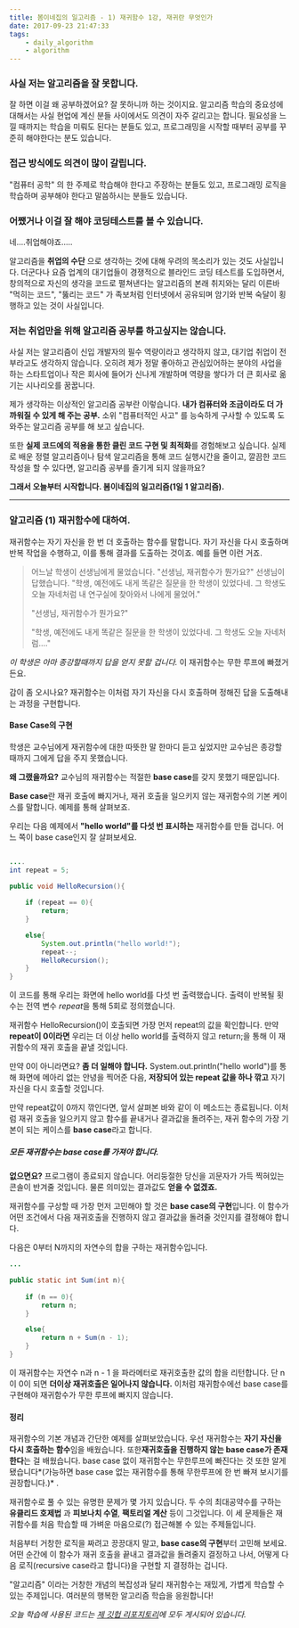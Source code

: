 ```yaml
---
title: 봄이네집의 일고리즘 - 1) 재귀함수 1강, 재귀란 무엇인가
date: 2017-09-23 21:47:33
tags:
	- daily_algorithm
	- algorithm
---
```


### 사실 저는 알고리즘을 잘 못합니다. 

잘 하면 이걸 왜 공부하겠어요? 잘 못하니까 하는 것이지요.
알고리즘 학습의 중요성에 대해서는 사실 현업에 계신 분들 사이에서도 의견이 자주 갈리고는 합니다. 필요성을 느낄 때까지는 학습을 미뤄도 된다는 분들도 있고, 프로그래밍을 시작할 때부터 공부를 꾸준히 해야한다는 분도 있습니다. 

### 접근 방식에도 의견이 많이 갈립니다. 

"컴퓨터 공학" 의 한 주제로 학습해야 한다고 주장하는 분들도 있고, 프로그래밍 로직을 학습하며 공부해야 한다고 말씀하시는 분들도 있습니다. 

### 어쨌거나 이걸 잘 해야 코딩테스트를 볼 수 있습니다. 

네....취업해야죠..... 

알고리즘을 **취업의 수단** 으로 생각하는 것에 대해 우려의 목소리가 있는 것도 사실입니다. 더군다나 요즘 업계의 대기업들이 경쟁적으로 블라인드 코딩 테스트를 도입하면서, 창의적으로 자신의 생각을 코드로 펼쳐낸다는 알고리즘의 본래 취지와는 달리 이른바 "먹히는 코드", "뚫리는 코드" 가 족보처럼 인터넷에서 공유되며 암기와 반복 숙달이 횡행하고 있는 것이 사실입니다. 

### 저는 취업만을 위해 알고리즘 공부를 하고싶지는 않습니다. 

사실 저는 알고리즘이 신입 개발자의 필수 역량이라고 생각하지 않고, 대기업 취업이 전부라고도 생각하지 않습니다. 오히려 제가 정말 좋아하고 관심있어하는 분야의 사업을 하는 스타트업이나 작은 회사에 들어가 신나게 개발하며 역량을 쌓다가 더 큰 회사로 옮기는 시나리오를 꿈꿉니다. 

제가 생각하는 이상적인 알고리즘 공부란 이렇습니다. **내가 컴퓨터와 조금이라도 더 가까워질 수 있게 해 주는 공부.** 소위 "컴퓨터적인 사고" 를 능숙하게 구사할 수 있도록 도와주는 알고리즘 공부를 해 보고 싶습니다. 

또한 **실제 코드에의 적용을 통한 클린 코드 구현 및 최적화**를 경험해보고 싶습니다. 실제로 배운 정렬 알고리즘이나 탐색 알고리즘을 통해 코드 실행시간을 줄이고, 깔끔한 코드 작성을 할 수 있다면, 알고리즘 공부를 즐기게 되지 않을까요? 

**그래서 오늘부터 시작합니다. 봄이네집의 일고리즘(1일 1 알고리즘).**

---

### 알고리즘 (1) 재귀함수에 대하여. 

재귀함수는 자기 자신을 한 번 더 호출하는 함수를 말합니다. 자기 자신을 다시 호출하며 반복 작업을 수행하고, 이를 통해 결과를 도출하는 것이죠. 예를 들면 이런 거죠. 

> 어느날 학생이 선생님에게 물었습니다. "선생님, 재귀함수가 뭔가요?" 
> 선생님이 답했습니다. 
> "학생, 예전에도 내게 똑같은 질문을 한 학생이 있었다네. 그 학생도 오늘 자네처럼 내 연구실에 찾아와서 나에게 물었어."
>
> "선생님, 재귀함수가 뭔가요?"
>
> "학생, 예전에도 내게 똑같은 질문을 한 학생이 있었다네. 그 학생도 오늘 자네처럼...." 

*이 학생은 아마 종강할때까지 답을 얻지 못할 겁니다.* 이 재귀함수는 무한 루프에 빠졌거든요. 

감이 좀 오시나요? 재귀함수는 이처럼 자기 자신을 다시 호출하며 정해진 답을 도출해내는 과정을 구현합니다. 

#### Base Case의 구현

학생은 교수님에게 재귀함수에 대한 따뜻한 말 한마디 듣고 싶었지만 교수님은 종강할 때까지 그에게 답을 주지 못했습니다. 

**왜 그랬을까요?** 교수님의 재귀함수는 적절한 **base case**를 갖지 못했기 때문입니다. 

**Base case**란 재귀 호출에 빠지거나, 재귀 호출을 일으키지 않는 재귀함수의 기본 케이스를 말합니다. 예제를 통해 살펴보죠.

우리는 다음 예제에서 **"hello world"를 다섯 번 표시하는** 재귀함수를 만들 겁니다. 어느 쪽이 base case인지 잘 살펴보세요. 

```java

....
int repeat = 5;

public void HelloRecursion(){
	
	if (repeat == 0){
		return;
	}

	else{
		System.out.println("hello world!");
		repeat--;
		HelloRecursion();
	}
}
```

이 코드를 통해 우리는 화면에 hello world를 다섯 번 출력했습니다. 출력이 반복될 횟수는 전역 변수 *repeat*을 통해 5회로 정의했습니다. 

재귀함수 HelloRecursion()이 호출되면 가장 먼저 repeat의 값을 확인합니다. 만약 **repeat이 0이라면** 우리는 더 이상 hello world를 출력하지 않고 return;을 통해 이 재귀함수의 재귀 호출을 끝낼 것입니다. 

만약 0이 아니라면요? **좀 더 일해야 합니다.** System.out.println("hello world")를 통해 화면에 메아리 없는 안녕을 찍어준 다음, **저장되어 있는 repeat 값을 하나 깎고** 자기 자신을 다시 호출할 것입니다. 

만약 repeat값이 0까지 깎인다면, 앞서 살펴본 바와 같이 이 메소드는 종료됩니다. 이처럼 재귀 호출을 일으키지 않고 함수를 끝내거나 결과값을 돌려주는, 재귀 함수의 가장 기본이 되는 케이스를 **base case**라고 합니다.

##### 모든 재귀함수는 base case를 가져야 합니다.

**없으면요?** 프로그램이 종료되지 않습니다. 어리둥절한 당신을 괴문자가 가득 찍혀있는 콘솔이 반겨줄 것입니다. 물론 의미있는 결과값도 **얻을 수 없겠죠.**

재귀함수를 구상할 때 가장 먼저 고민해야 할 것은 **base case의 구현**입니다. 이 함수가 어떤 조건에서 다음 재귀호출을 진행하지 않고 결과값을 돌려줄 것인지를 결정해야 합니다. 

다음은 0부터 N까지의 자연수의 합을 구하는 재귀함수입니다. 

```java
...

public static int Sum(int n){
	
	if (n == 0){
		return n;
	}

	else{
		return n + Sum(n - 1);
	}
}

```

이 재귀함수는 자연수 n과 n - 1 을 파라메터로 재귀호출한 값의 합을 리턴합니다. 단 n이 0이 되면 **더이상 재귀호출은 일어나지 않습니다.** 이처럼 재귀함수에선 base case를 구현해야 재귀함수가 무한 루프에 빠지지 않습니다. 

#### 정리

재귀함수의 기본 개념과 간단한 예제를 살펴보았습니다. 우선 재귀함수는 **자기 자신을 다시 호출하는 함수**임을 배웠습니다. 또한**재귀호출을 진행하지 않는 base case가 존재한다**는 걸 배웠습니다. base case 없이 재귀함수는 무한루프에 빠진다는 것 또한 알게 됐습니다*(가능하면 base case 없는 재귀함수를 통해 무한루프에 한 번 빠져 보시기를 권장합니다.)* . 

재귀함수로 풀 수 있는 유명한 문제가 몇 가지 있습니다. 두 수의 최대공약수를 구하는 **유클리드 호제법** 과 **피보나치 수열**, **팩토리얼 계산** 등이 그것입니다. 이 세 문제들은 재귀함수를 처음 학습할 때 가벼운 마음으로(?) 접근해볼 수 있는 주제들입니다. 

처음부터 거창한 로직을 짜려고 끙끙대지 말고, **base case의 구현**부터 고민해 보세요. 어떤 순간에 이 함수가 재귀 호출을 끝내고 결과값을 돌려줄지 결정하고 나서, 어떻게 다음 로직(recursive case라고 합니다)을 구현할 지 결정하는 겁니다. 

"알고리즘" 이라는 거창한 개념의 복잡성과 달리 재귀함수는 재밌게, 가볍게 학습할 수 있는 주제입니다. 여러분의 행복한 알고리즘 학습을 응원합니다! 

*오늘 학습에 사용된 코드는 [제 깃헙 리포지토리](https://github.com/seulgiwendy/algorithm_bootcamp)에 모두 게시되어 있습니다.*

